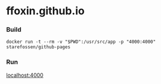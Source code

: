 ffoxin.github.io
================

### Build

    docker run -t --rm -v "$PWD":/usr/src/app -p "4000:4000" starefossen/github-pages

### Run

[localhost:4000](http://localhost:4000)
